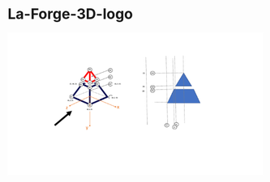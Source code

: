 # La-Forge-3D-logo


![alt Composition](https://github.com/La-Forge/La-Forge-3D-logo/blob/main/schemas/Diapositive1.png)
